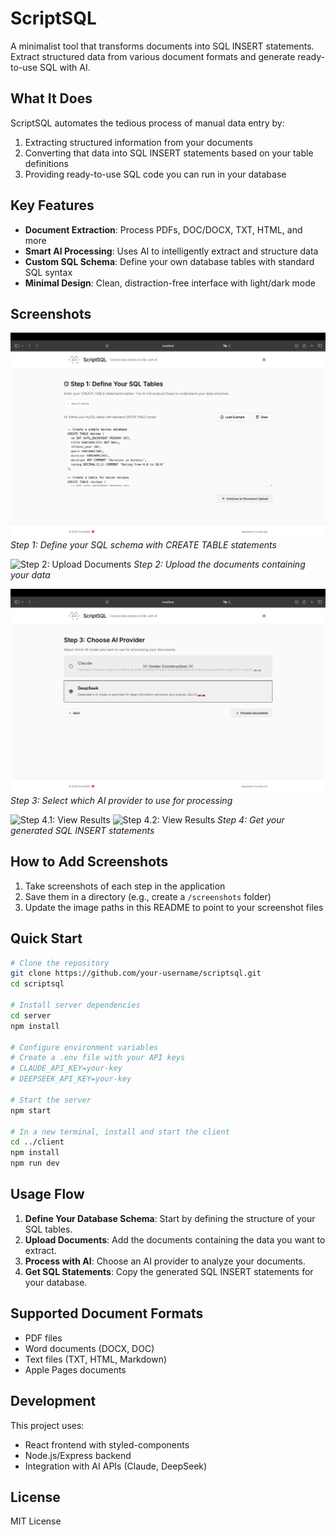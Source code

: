 # ScriptSQL

A minimalist tool that transforms documents into SQL INSERT statements. Extract structured data from various document formats and generate ready-to-use SQL with AI.

## What It Does

ScriptSQL automates the tedious process of manual data entry by:
1. Extracting structured information from your documents
2. Converting that data into SQL INSERT statements based on your table definitions
3. Providing ready-to-use SQL code you can run in your database

## Key Features

- **Document Extraction**: Process PDFs, DOC/DOCX, TXT, HTML, and more
- **Smart AI Processing**: Uses AI to intelligently extract and structure data
- **Custom SQL Schema**: Define your own database tables with standard SQL syntax
- **Minimal Design**: Clean, distraction-free interface with light/dark mode

## Screenshots

![Step 1: Define SQL Tables](https://github.com/pzygwg/scriptsql/blob/main/screenshots/db.png)
*Step 1: Define your SQL schema with CREATE TABLE statements*

![Step 2: Upload Documents]([/path/to/step2-screenshot.png](https://github.com/pzygwg/scriptsql/blob/main/screenshots/upload.png))
*Step 2: Upload the documents containing your data*

![Step 3: Choose AI Provider](https://github.com/pzygwg/scriptsql/blob/main/screenshots/model.png)
*Step 3: Select which AI provider to use for processing*

![Step 4.1: View Results]([/path/to/step4-screenshot.png](https://github.com/pzygwg/scriptsql/blob/main/screenshots/result1.png))
![Step 4.2: View Results]([/path/to/step4-screenshot.png](https://github.com/pzygwg/scriptsql/blob/main/screenshots/result2.png))
*Step 4: Get your generated SQL INSERT statements*


## How to Add Screenshots

1. Take screenshots of each step in the application
2. Save them in a directory (e.g., create a `/screenshots` folder)
3. Update the image paths in this README to point to your screenshot files

## Quick Start

```bash
# Clone the repository
git clone https://github.com/your-username/scriptsql.git
cd scriptsql

# Install server dependencies
cd server
npm install

# Configure environment variables
# Create a .env file with your API keys
# CLAUDE_API_KEY=your-key
# DEEPSEEK_API_KEY=your-key

# Start the server
npm start

# In a new terminal, install and start the client
cd ../client
npm install
npm run dev
```

## Usage Flow

1. **Define Your Database Schema**: Start by defining the structure of your SQL tables.
2. **Upload Documents**: Add the documents containing the data you want to extract.
3. **Process with AI**: Choose an AI provider to analyze your documents.
4. **Get SQL Statements**: Copy the generated SQL INSERT statements for your database.

## Supported Document Formats

- PDF files 
- Word documents (DOCX, DOC)
- Text files (TXT, HTML, Markdown)
- Apple Pages documents

## Development

This project uses:
- React frontend with styled-components
- Node.js/Express backend
- Integration with AI APIs (Claude, DeepSeek)

## License

MIT License
